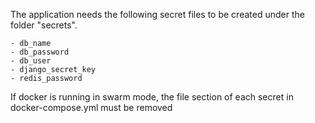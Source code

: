 The application needs the following secret files to be created under the folder "secrets".

    - db_name
    - db_password
    - db_user
    - django_secret_key
    - redis_password

If docker is running in swarm mode, the file section of each secret in docker-compose.yml must be removed